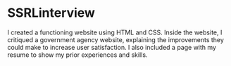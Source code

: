 # SSRLinterview
I created a functioning website using HTML and CSS. Inside the website, I critiqued a government agency website, explaining the improvements they could make to increase user satisfaction. I also included a page with my resume to show my prior experiences and skills.

